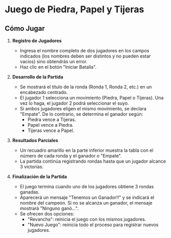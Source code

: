 # Juego de Piedra, Papel y Tijeras

## Cómo Jugar

1. **Registro de Jugadores**
   - Ingresa el nombre completo de dos jugadores en los campos indicados (los nombres deben ser distintos y no pueden estar vacíos) sino obtendrás un error.
   - Haz clic en el botón "Iniciar Batalla".

2. **Desarrollo de la Partida**
   - Se mostrará el título de la ronda (Ronda 1, Ronda 2, etc.) en un encabezado centrado.
   - El jugador 1 selecciona un movimiento (Piedra, Papel o Tijeras). Una vez lo haga, el jugador 2 podrá seleccionar el suyo.
   - Si ambos jugadores eligen el mismo movimiento, se declara "Empate". De lo contrario, se determina el ganador según:
     - Piedra vence a Tijeras.
     - Papel vence a Piedra.
     - Tijeras vence a Papel.

3. **Resultados Parciales**
   - Un recuadro amarillo en la parte inferior muestra la tabla con el número de cada ronda y el ganador o "Empate".
   - La partida continúa registrando rondas hasta que un jugador alcance 3 victorias.

4. **Finalización de la Partida**
   - El juego termina cuando uno de los jugadores obtiene 3 rondas ganadas.
   - Aparecerá un mensaje "Tenemos un Ganador!!" y se indicará el nombre del campeón. Si no se alcanza un ganador, el mensaje mostrará "Ninguno ganó...".
   - Se ofrecen dos opciones:
     - "Revancha": reinicia el juego con los mismos jugadores.
     - "Nuevo Juego": reinicia todo el proceso para registrar nuevos jugadores.
